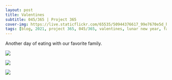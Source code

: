 ```yaml
---
layout: post
title: Valentines
subtitle: 045/365 | Project 365
cover-img: https://live.staticflickr.com/65535/50944376617_99e7670e5d_h.jpg
tags: [blog, 2021, project 365, 045/365, valentines, lunar new year, family]
---
```

Another day of eating with our favorite family.
<p class="post-img-wrap">
  <img src="https://live.staticflickr.com/65535/50945749642_837d40be65_h.jpg">
</p>
<p class="post-img-wrap">
  <img src="https://live.staticflickr.com/65535/50944867817_c8a2bbdee8_h.jpg">
</p>
<p class="post-img-wrap">
  <img src="https://live.staticflickr.com/65535/50944147937_92cceddf82_h.jpg">
</p>

